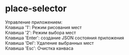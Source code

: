 # place-selector
Управление приложением: <br/>
Клавиша '1': Режим рисования мест <br/>
Клавиша '2': Режим выбора мест <br/>
Клавиша 'Enter': создание JSON состояния приложения<br/>
Клавиша 'Del': Удаление выбранных мест <br/>
Клавиша 'Esc': Очистка канваса <br/>
